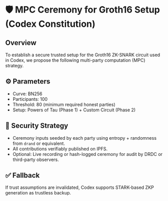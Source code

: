 # 🛡 MPC Ceremony for Groth16 Setup (Codex Constitution)

## Overview
To establish a secure trusted setup for the Groth16 ZK-SNARK circuit used in Codex, we propose the following multi-party computation (MPC) strategy.

## ⚙️ Parameters
- Curve: BN256
- Participants: 100
- Threshold: 80 (minimum required honest parties)
- Setup: Powers of Tau (Phase 1) + Custom Circuit (Phase 2)

## 🔐 Security Strategy
- Ceremony inputs seeded by each party using entropy + randomness from `drand` or equivalent.
- All contributions verifiably published on IPFS.
- Optional: Live recording or hash-logged ceremony for audit by DRDC or third-party observers.

## ✅ Fallback
If trust assumptions are invalidated, Codex supports STARK-based ZKP generation as trustless backup.

